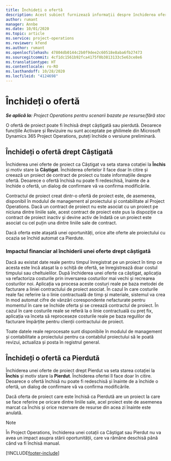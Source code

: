 ```yaml
---
title: Închideți o ofertă
description: Acest subiect furnizează informații despre închiderea ofertelor în Project Operations.
author: rumant
manager: Annbe
ms.date: 10/01/2020
ms.topic: article
ms.service: project-operations
ms.reviewer: kfend
ms.author: rumant
ms.openlocfilehash: 47804db0144c2b0f9dee2c60518e8aba6fb27473
ms.sourcegitcommit: 4cf1dc1561b92fca4175f0b3813133c5e63ce8e6
ms.translationtype: HT
ms.contentlocale: ro-RO
ms.lasthandoff: 10/28/2020
ms.locfileid: "4124698"
---
```

# <a name="close-a-quote"></a>Închideți o ofertă

_**Se aplică la:** Project Operations pentru scenarii bazate pe resurse/fără stoc_

O ofertă de proiect poate fi închisă drept câștigată sau pierdută. Deoarece funcțiile Activare și Revizuire nu sunt acceptate pe ghilimele din Microsoft Dynamics 365 Project Operations, puteți închide o versiune preliminară.

## <a name="close-a-quote-as-won"></a>Închideți o ofertă drept Câștigată

Închiderea unei oferte de proiect ca Câștigat va seta starea cotației la **Închis** și motiv stare la **Câștigat**. Închiderea ofertelor îl face doar în citire și creează un proiect de contract de proiect cu toate informațiile despre ofertă. Deoarece o ofertă închisă nu poate fi redeschisă, înainte de a închide o ofertă, un dialog de confirmare vă va confirma modificările.

Contractul de proiect creat dintr-o ofertă de proiect este, de asemenea, disponibil în modulul de management al proiectului și contabilitate al Project Operations. Dacă un contract de proiect nu este asociat cu un proiect pe niciuna dintre liniile sale, acest contract de proiect este pus la dispoziție ca contract de proiect inactiv și devine activ de îndată ce un proiect este asociat cu cel puțin una dintre liniile sale de contract.

Dacă oferta este atașată unei oportunități, orice alte oferte ale proiectului cu ocazia se închid automat ca Pierdute.

### <a name="financial-impact-of-closing-a-quote-as-won"></a>Impactul financiar al închiderii unei oferte drept câștigată

Dacă au existat date reale pentru timpul înregistrat pe un proiect în timp ce acesta este încă atașat la o schiță de ofertă, se înregistrează doar costul timpului sau cheltuielilor. După închiderea unei oferte ca câștigat, aplicația va refactoriza costurile prin inversarea costurilor mai vechi și recrearea costurilor noi. Aplicația va procesa aceste costuri reale pe baza metodei de facturare a liniei contractului de proiect asociat. În cazul în care costurile reale fac referire la o linie contractuală de timp și materiale, sistemul va crea în mod automat cifre de vânzări corespondente nefacturate pentru momentul în care se închide oferta și se creează contractul de proiect. În cazul în care costurile reale se referă la o linie contractuală cu preț fix, aplicația va înceta să reproceseze costurile reale pe baza regulilor de facturare împărțite pentru clienții contractului de proiect.

Toate datele reale reprocesate sunt disponibile în modulul de management și contabilitate a proiectului pentru ca contabilul proiectului să le poată revizui, actualiza și posta în registrul general. 

## <a name="close-a-quote-as-lost"></a>Închideți o ofertă ca Pierdută

Închiderea unei oferte de proiect drept Pierdut va seta starea cotației la **Închis** și motiv stare la **Pierdut**. Închiderea ofertei îl face doar în citire. Deoarece o ofertă închisă nu poate fi redeschisă și înainte de a închide o ofertă, un dialog de confirmare vă va confirma modificările.

Dacă oferta de proiect care este închisă ca Pierdută are un proiect la care se face referire pe oricare dintre liniile sale, acel proiect este de asemenea marcat ca Închis și orice rezervare de resurse din acea zi înainte este anulată.

> [!NOTE]
> În Project Operations, închiderea unei cotații ca Câștigat sau Pierdut nu va avea un impact asupra stării oportunității, care va rămâne deschisă până când va fi închisă manual.


[!INCLUDE[footer-include](../includes/footer-banner.md)]